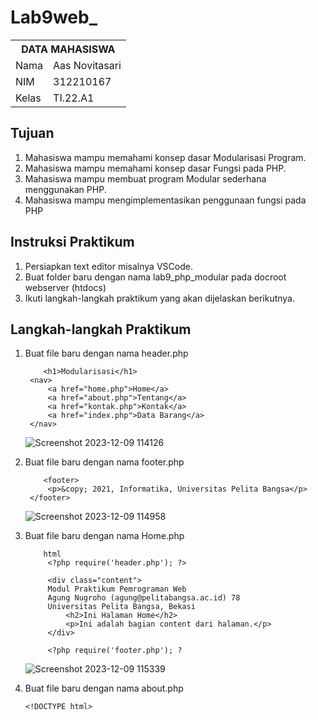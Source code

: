 # Lab9web_
<table>
  <tr>
    <th colspan="2">DATA MAHASISWA</th>
  </tr>
  <tr>
    <td>Nama</td>
    <td>Aas Novitasari</td>
  </tr>
  <tr>
    <td>NIM</td>
    <td>312210167</td>
  </tr>
  <tr>
    <td>Kelas</td>
    <td>TI.22.A1</td>
  </tr>
</table>

## Tujuan
1. Mahasiswa mampu memahami konsep dasar Modularisasi Program.
2. Mahasiswa mampu memahami konsep dasar Fungsi pada PHP.
3. Mahasiswa mampu membuat program Modular sederhana menggunakan PHP.
4. Mahasiswa mampu mengimplementasikan penggunaan fungsi pada PHP
## Instruksi Praktikum
1. Persiapkan text editor misalnya VSCode.
2. Buat folder baru dengan nama lab9_php_modular pada docroot webserver (htdocs)
3. Ikuti langkah-langkah praktikum yang akan dijelaskan berikutnya. 

## Langkah-langkah Praktikum
1. Buat file baru dengan nama header.php
   
   ```
       <h1>Modularisasi</h1>
    <nav>
        <a href="home.php">Home</a>
        <a href="about.php">Tentang</a>
        <a href="kontak.php">Kontak</a>
        <a href="index.php">Data Barang</a>
    </nav>
   ```
 
    ![Screenshot 2023-12-09 114126](https://github.com/aasnovita114/Lab9web_/assets/116045324/85bd96be-bb0b-4595-9f6e-ea82ebb711ae)

2. Buat file baru dengan nama footer.php
   ```
       <footer>
        <p>&copy; 2021, Informatika, Universitas Pelita Bangsa</p>
    </footer>
   ```
   ![Screenshot 2023-12-09 114958](https://github.com/aasnovita114/Lab9web_/assets/116045324/99eee949-25a1-4e0a-baae-dddfff5c5a65)

3. Buat file baru dengan nama Home.php
   ```
       html 
        <?php require('header.php'); ?>

        <div class="content">
        Modul Praktikum Pemrograman Web
        Agung Nugroho (agung@pelitabangsa.ac.id) 78
        Universitas Pelita Bangsa, Bekasi
            <h2>Ini Halaman Home</h2>
            <p>Ini adalah bagian content dari halaman.</p>
        </div>

        <?php require('footer.php'); ?
   ```
   ![Screenshot 2023-12-09 115339](https://github.com/aasnovita114/Lab9web_/assets/116045324/43ceed12-50df-4678-9437-ba9e1962c2f6)

4. Buat file baru dengan nama about.php
   ```
   <!DOCTYPE html>
<html lang="en">

<head>
    <meta charset="UTF-8">
    <meta name="viewport" content="width=device-width, initial-scale=1.0">
    <title>About</title>
    <style>
</head>

<body>
        <?php require('header.php'); ?>
        <section id="about" class="about">
            <h2>About</h2>
            <div class="row">
                <div class="about-img">
                    <img src="c:\Users\aasno\AppData\Local\Packages\5319275A.WhatsAppDesktop_cv1g1gvanyjgm\TempState\E6ACF4B0F69F6F6E60E9A815938AA1FF\WhatsApp Image 2023-12-09 at 11.32.17_a13407d5.jpg">
                </div>
                <div class="content">
                    <h3>Hello!!</h3>
                    <p>perkenalkan nama saya Aas Novitasari dari kelas Ti.22.A1 di Universitas Pelita Bangsa,saya anak pertama dan satu - satunya yang orang tua saya sayangi,dan di perkuliahan saya di kelilingi dengan teman - teman yang baik.</p>
                </div>
        </section>
        <?php require('footer.php'); ?>
    </div>
</body>

</html>
```


